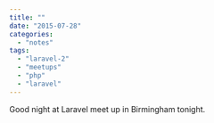 ```yaml
---
title: ""
date: "2015-07-28"
categories: 
  - "notes"
tags: 
  - "laravel-2"
  - "meetups"
  - "php"
  - "laravel"
---
```


Good night at Laravel meet up in Birmingham tonight.
